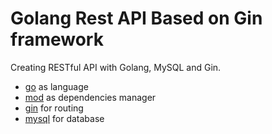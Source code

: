 # Golang Rest API Based on Gin framework

Creating RESTful API with Golang, MySQL and Gin.

* [go](https://golang.org/) as language
* [mod](https://github.com/golang/mod) as dependencies manager
* [gin](https://github.com/gin-gonic/gin) for routing
* [mysql](https://github.com/go-sql-driver/mysql) for database
